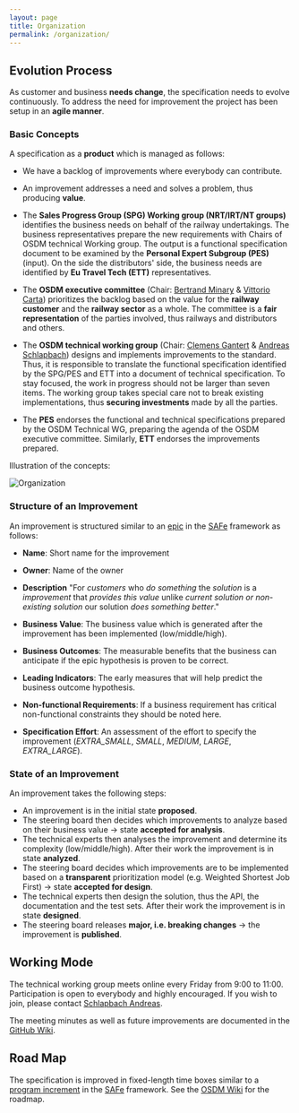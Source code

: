 ```yaml
---
layout: page
title: Organization
permalink: /organization/
---
```


## Evolution Process

As customer and business **needs change**, the specification needs to evolve
continuously. To address the need for improvement the project has been setup in
an **agile manner**.

### Basic Concepts

A specification as a **product** which is managed as follows:

- We have a backlog of improvements where everybody can contribute.

- An improvement addresses a need and solves a problem, thus producing
  **value**.

- The **Sales Progress Group (SPG) Working group (NRT/IRT/NT groups)**
  identifies the business needs on behalf of the railway undertakings. The
  business representatives prepare the new requirements with Chairs of OSDM
  technical Working group. The output is a functional specification document to
  be examined by the **Personal Expert Subgroup (PES)** (input). On the side the
  distributors' side, the business needs are identified by **Eu Travel Tech
  (ETT)** representatives.

- The **OSDM executive committee** (Chair:
  [Bertrand Minary](https://www.linkedin.com/in/bertrand-minary/) &
  [Vittorio Carta](https://www.linkedin.com/in/vittorio-carta-mba-0b90b728/))
  prioritizes the backlog based on the value for the **railway customer** and
  the **railway sector** as a whole. The committee is a **fair representation**
  of the parties involved, thus railways and distributors and others.

- The **OSDM technical working group** (Chair:
  [Clemens Gantert](https://www.linkedin.com/in/clemens-g-88783725/) &
  [Andreas Schlapbach](https://www.linkedin.com/in/andreas-schlapbach-09b095ab/))
  designs and implements improvements to the standard. Thus, it is responsible
  to translate the functional specification identified by the SPG/PES and ETT
  into a document of technical specification. To stay focused, the work in
  progress should not be larger than seven items. The working group takes
  special care not to break existing implementations, thus **securing
  investments** made by all the parties.

- The **PES** endorses the functional and technical specifications prepared by
  the OSDM Technical WG, preparing the agenda of the OSDM executive committee.
  Similarly, **ETT** endorses the improvements prepared.

Illustration of the concepts:

![Organization](../images/organization/organization.svg)

### Structure of an Improvement

An improvement is structured similar to an
[epic](https://www.scaledagileframework.com/epic/) in the
[SAFe](https://www.scaledagileframework.com/) framework as follows:

- **Name**: Short name for the improvement

- **Owner**: Name of the owner

- **Description** "For _customers_ who _do something_ the _solution_ is a
  _improvement_ that _provides this value_ unlike _current solution or
  non-existing solution_ our solution _does something better_."

- **Business Value**: The business value which is generated after the
  improvement has been implemented (low/middle/high).

- **Business Outcomes**: The measurable benefits that the business can
  anticipate if the epic hypothesis is proven to be correct.

- **Leading Indicators**: The early measures that will help predict the business
  outcome hypothesis.

- **Non-functional Requirements**: If a business requirement has critical
  non-functional constraints they should be noted here.

- **Specification Effort**: An assessment of the effort to specify the
  improvement (_EXTRA_SMALL_, _SMALL_, _MEDIUM_, _LARGE_, _EXTRA_LARGE_).

### State of an Improvement

An improvement takes the following steps:

- An improvement is in the initial state **proposed**.
- The steering board then decides which improvements to analyze based on their
  business value → state **accepted for analysis**.
- The technical experts then analyses the improvement and determine its
  complexity (low/middle/high). After their work the improvement is in state
  **analyzed**.
- The steering board decides which improvements are to be implemented based on a
  **transparent** prioritization model (e.g. Weighted Shortest Job First) →
  state **accepted for design**.
- The technical experts then design the solution, thus the API, the
  documentation and the test sets. After their work the improvement is in state
  **designed**.
- The steering board releases **major, i.e. breaking changes** → the improvement
  is **published**.

## Working Mode

The technical working group meets online every Friday from 9:00 to 11:00.
Participation is open to everybody and highly encouraged. If you wish to join,
please contact
[Schlapbach Andreas](https://www.linkedin.com/in/andreas-schlapbach-09b095ab/).

The meeting minutes as well as future improvements are documented in the
[GitHub Wiki](https://github.com/UnionInternationalCheminsdeFer/OSDM/wiki).

## Road Map

The specification is improved in fixed-length time boxes similar to a
[program increment](https://www.scaledagileframework.com/program-increment/) in
the [SAFe](https://www.scaledagileframework.com/) framework. See the
[OSDM Wiki](https://github.com/UnionInternationalCheminsdeFer/OSDM/wiki/) for
the roadmap.
